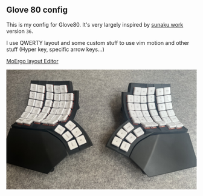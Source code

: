 ## Glove 80 config

This is my config for Glove80. It's very largely inspired by [sunaku work](https://github.com/sunaku/glove80-keymaps) version `36`.

I use QWERTY layout and some custom stuff to use vim motion and other stuff (Hyper key, specific arrow keys...)

[MoErgo layout Editor](https://my.glove80.com/#/layout/user/a5ff6829-8496-496f-9dc7-629587da5bce)

![photo](README/glove_80.jpeg)
